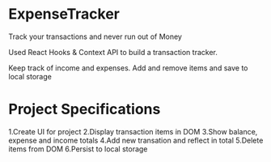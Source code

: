 # ExpenseTracker
Track your transactions and never run out of Money

Used React Hooks & Context API to build a transaction tracker. 

Keep track of income and expenses. Add and remove items and save to local storage

# Project Specifications
1.Create UI for project
2.Display transaction items in DOM
3.Show balance, expense and income totals
4.Add new transation and reflect in total
5.Delete items from DOM
6.Persist to local storage



